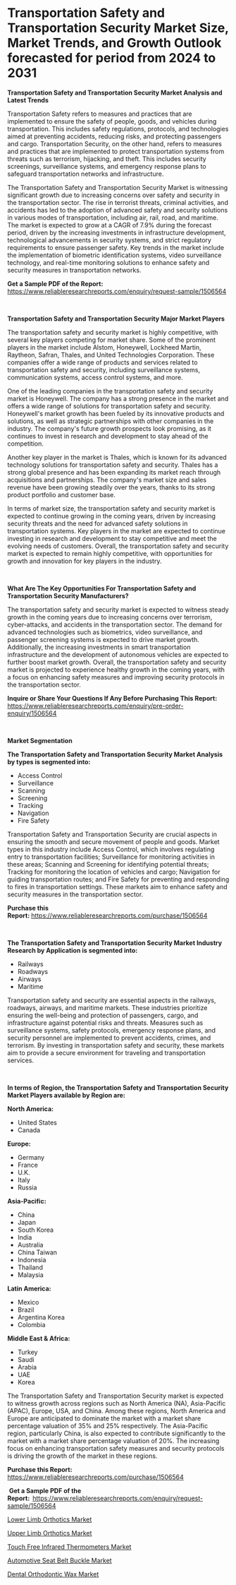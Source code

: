 <p><h1>Transportation Safety and Transportation Security Market Size, Market Trends, and Growth Outlook forecasted for period from 2024 to 2031</h1></p><p><strong>Transportation Safety and Transportation Security Market Analysis and Latest Trends</strong></p>
<p><p>Transportation Safety refers to measures and practices that are implemented to ensure the safety of people, goods, and vehicles during transportation. This includes safety regulations, protocols, and technologies aimed at preventing accidents, reducing risks, and protecting passengers and cargo. Transportation Security, on the other hand, refers to measures and practices that are implemented to protect transportation systems from threats such as terrorism, hijacking, and theft. This includes security screenings, surveillance systems, and emergency response plans to safeguard transportation networks and infrastructure.</p><p>The Transportation Safety and Transportation Security Market is witnessing significant growth due to increasing concerns over safety and security in the transportation sector. The rise in terrorist threats, criminal activities, and accidents has led to the adoption of advanced safety and security solutions in various modes of transportation, including air, rail, road, and maritime. The market is expected to grow at a CAGR of 7.9% during the forecast period, driven by the increasing investments in infrastructure development, technological advancements in security systems, and strict regulatory requirements to ensure passenger safety. Key trends in the market include the implementation of biometric identification systems, video surveillance technology, and real-time monitoring solutions to enhance safety and security measures in transportation networks.</p></p>
<p><strong>Get a Sample PDF of the Report:&nbsp;</strong> <a href="https://www.reliableresearchreports.com/enquiry/request-sample/1506564">https://www.reliableresearchreports.com/enquiry/request-sample/1506564</a></p>
<p>&nbsp;</p>
<p><strong>Transportation Safety and Transportation Security Major Market Players</strong></p>
<p><p>The transportation safety and security market is highly competitive, with several key players competing for market share. Some of the prominent players in the market include Alstom, Honeywell, Lockheed Martin, Raytheon, Safran, Thales, and United Technologies Corporation. These companies offer a wide range of products and services related to transportation safety and security, including surveillance systems, communication systems, access control systems, and more.</p><p>One of the leading companies in the transportation safety and security market is Honeywell. The company has a strong presence in the market and offers a wide range of solutions for transportation safety and security. Honeywell's market growth has been fueled by its innovative products and solutions, as well as strategic partnerships with other companies in the industry. The company's future growth prospects look promising, as it continues to invest in research and development to stay ahead of the competition.</p><p>Another key player in the market is Thales, which is known for its advanced technology solutions for transportation safety and security. Thales has a strong global presence and has been expanding its market reach through acquisitions and partnerships. The company's market size and sales revenue have been growing steadily over the years, thanks to its strong product portfolio and customer base.</p><p>In terms of market size, the transportation safety and security market is expected to continue growing in the coming years, driven by increasing security threats and the need for advanced safety solutions in transportation systems. Key players in the market are expected to continue investing in research and development to stay competitive and meet the evolving needs of customers. Overall, the transportation safety and security market is expected to remain highly competitive, with opportunities for growth and innovation for key players in the industry.</p></p>
<p>&nbsp;</p>
<p><strong>What Are The Key Opportunities For Transportation Safety and Transportation Security Manufacturers?</strong></p>
<p><p>The transportation safety and security market is expected to witness steady growth in the coming years due to increasing concerns over terrorism, cyber-attacks, and accidents in the transportation sector. The demand for advanced technologies such as biometrics, video surveillance, and passenger screening systems is expected to drive market growth. Additionally, the increasing investments in smart transportation infrastructure and the development of autonomous vehicles are expected to further boost market growth. Overall, the transportation safety and security market is projected to experience healthy growth in the coming years, with a focus on enhancing safety measures and improving security protocols in the transportation sector.</p></p>
<p><strong>Inquire or Share Your Questions If Any Before Purchasing This Report:</strong> <a href="https://www.reliableresearchreports.com/enquiry/pre-order-enquiry/1506564">https://www.reliableresearchreports.com/enquiry/pre-order-enquiry/1506564</a></p>
<p>&nbsp;</p>
<p><strong>Market Segmentation</strong></p>
<p><strong>The Transportation Safety and Transportation Security Market Analysis by types is segmented into:</strong></p>
<p><ul><li>Access Control</li><li>Surveillance</li><li>Scanning</li><li>Screening</li><li>Tracking</li><li>Navigation</li><li>Fire Safety</li></ul></p>
<p><p>Transportation Safety and Transportation Security are crucial aspects in ensuring the smooth and secure movement of people and goods. Market types in this industry include Access Control, which involves regulating entry to transportation facilities; Surveillance for monitoring activities in these areas; Scanning and Screening for identifying potential threats; Tracking for monitoring the location of vehicles and cargo; Navigation for guiding transportation routes; and Fire Safety for preventing and responding to fires in transportation settings. These markets aim to enhance safety and security measures in the transportation sector.</p></p>
<p><strong>Purchase this Report:&nbsp;</strong><a href="https://www.reliableresearchreports.com/purchase/1506564">https://www.reliableresearchreports.com/purchase/1506564</a></p>
<p>&nbsp;</p>
<p><strong>The Transportation Safety and Transportation Security Market Industry Research by Application is segmented into:</strong></p>
<p><ul><li>Railways</li><li>Roadways</li><li>Airways</li><li>Maritime</li></ul></p>
<p><p>Transportation safety and security are essential aspects in the railways, roadways, airways, and maritime markets. These industries prioritize ensuring the well-being and protection of passengers, cargo, and infrastructure against potential risks and threats. Measures such as surveillance systems, safety protocols, emergency response plans, and security personnel are implemented to prevent accidents, crimes, and terrorism. By investing in transportation safety and security, these markets aim to provide a secure environment for traveling and transportation services.</p></p>
<p>&nbsp;</p>
<p><strong>In terms of Region, the Transportation Safety and Transportation Security Market Players available by Region are:</strong></p>
<p>
    <p> <strong> North America: </strong>
        <ul>
            <li>United States</li>
            <li>Canada</li>
        </ul>
        </p> 
    <p> <strong> Europe: </strong>
        <ul>
            <li>Germany</li>
            <li>France</li>
            <li>U.K.</li>
            <li>Italy</li>
            <li>Russia</li>
        </ul>
        </p> 
    <p> <strong> Asia-Pacific: </strong>
        <ul>
            <li>China</li>
            <li>Japan</li>
            <li>South Korea</li>
            <li>India</li>
            <li>Australia</li>
            <li>China Taiwan</li>
            <li>Indonesia</li>
            <li>Thailand</li>
            <li>Malaysia</li>
        </ul>
        </p> 
    <p> <strong> Latin America: </strong>
        <ul>
            <li>Mexico</li>
            <li>Brazil</li>
            <li>Argentina Korea</li>
            <li>Colombia</li>
        </ul>
        </p> 
    <p> <strong> Middle East & Africa: </strong>
        <ul>
            <li>Turkey</li>
            <li>Saudi</li>
            <li>Arabia</li>
            <li>UAE</li>
            <li>Korea</li>
        </ul>
    </p>
    </p>
<p><p>The Transportation Safety and Transportation Security market is expected to witness growth across regions such as North America (NA), Asia-Pacific (APAC), Europe, USA, and China. Among these regions, North America and Europe are anticipated to dominate the market with a market share percentage valuation of 35% and 25% respectively. The Asia-Pacific region, particularly China, is also expected to contribute significantly to the market with a market share percentage valuation of 20%. The increasing focus on enhancing transportation safety measures and security protocols is driving the growth of the market in these regions.</p></p>
<p><strong>Purchase this Report: </strong><a href="https://www.reliableresearchreports.com/purchase/1506564">https://www.reliableresearchreports.com/purchase/1506564</a></p>
<p>&nbsp;<strong>Get a Sample PDF of the Report:&nbsp;&nbsp;</strong><a href="https://www.reliableresearchreports.com/enquiry/request-sample/1506564">https://www.reliableresearchreports.com/enquiry/request-sample/1506564</a></p>
<p><strong></strong></p>
<p><p><a href="https://medium.com/@desmondmraz1/lower-limb-orthotics-market-research-report-its-history-and-forecast-2024-to-2031-6143e5bc5746">Lower Limb Orthotics Market</a></p><p><a href="https://medium.com/@desmondmraz1/upper-limb-orthotics-market-furnishes-information-on-market-share-market-trends-and-market-growth-9b831851a1c3">Upper Limb Orthotics Market</a></p><p><a href="https://medium.com/@desmondmraz1/touch-free-infrared-thermometers-market-insights-into-market-cagr-market-trends-and-growth-942315e2a4ab">Touch Free Infrared Thermometers Market</a></p><p><a href="https://github.com/BryceTownsendr/Market-Research-Report-List-3/blob/main/automotive-seat-belt-buckle-market.md">Automotive Seat Belt Buckle Market</a></p><p><a href="https://medium.com/@desmondmraz1/dental-orthodontic-wax-market-size-and-market-trends-complete-industry-overview-2024-to-2031-fadb7052103d">Dental Orthodontic Wax Market</a></p></p>